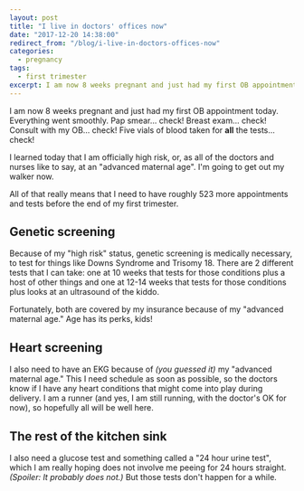 ```yaml
---
layout: post
title: "I live in doctors' offices now"
date: "2017-12-20 14:38:00"
redirect_from: "/blog/i-live-in-doctors-offices-now"
categories:
  - pregnancy
tags:
  - first trimester
excerpt: I am now 8 weeks pregnant and just had my first OB appointment today.
---
```


I am now 8 weeks pregnant and just had my first OB appointment today. Everything went smoothly. Pap smear... check! Breast exam... check! Consult with my OB... check! Five vials of blood taken for **all** the tests... check!

I learned today that I am officially high risk, or, as all of the doctors and nurses like to say, at an "advanced maternal age". I'm going to get out my walker now.

All of that really means that I need to have roughly 523 more appointments and tests before the end of my first trimester.

## Genetic screening

Because of my "high risk" status, genetic screening is medically necessary, to test for things like Downs Syndrome and Trisomy 18. There are 2 different tests that I can take: one at 10 weeks that tests for those conditions plus a host of other things and one at 12-14 weeks that tests for those conditions plus looks at an ultrasound of the kiddo.

Fortunately, both are covered by my insurance because of my "advanced maternal age." Age has its perks, kids!

## Heart screening

I also need to have an EKG because of _(you guessed it)_ my "advanced maternal age." This I need schedule as soon as possible, so the doctors know if I have any heart conditions that might come into play during delivery. I am a runner (and yes, I am still running, with the doctor's OK for now), so hopefully all will be well here.

## The rest of the kitchen sink

I also need a glucose test and something called a "24 hour urine test", which I am really hoping does not involve me peeing for 24 hours straight. _(Spoiler: It probably does not.)_ But those tests don't happen for a while.
